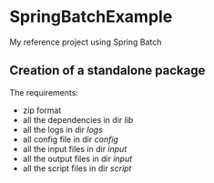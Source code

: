 # SpringBatchExample
My reference project using Spring Batch


## Creation of a standalone package

The requirements:

* zip format
* all the dependencies in dir _lib_
* all the logs in dir _logs_
* all config file in dir _config_
* all the input files in dir _input_
* all the output files in dir _input_
* all the script files in dir _script_